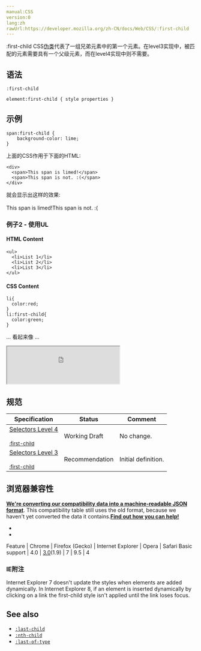 ```yaml
---
manual:CSS
version:0
lang:zh
rawUrl:https://developer.mozilla.org/zh-CN/docs/Web/CSS/:first-child
---
```






:first-child CSS[伪类](%29799 "Pseudo-classes")代表了一组兄弟元素中的第一个元素。在level3实现中，被匹配的元素需要具有一个父级元素，而在level4实现中则不需要。


## 语法<a name="Syntax"></a>

```
:first-child
```

```
element:first-child { style properties }
```

## 示例<a name="Examples"></a>

```
span:first-child {
    background-color: lime;
}
```


上面的CSS作用于下面的HTML:


```
<div>
  <span>This span is limed!</span>
  <span>This span is not. :(</span>
</div>
```


就会显示出这样的效果:<br></br>This span is limed!This span is not. :(






### 例子2 - 使用UL<a name="例子2_-_使用UL"></a>

#### HTML Content<a name="HTML_Content"></a>

```
<ul>
  <li>List 1</li>
  <li>List 2</li>
  <li>List 3</li>
</ul>
```

#### CSS Content<a name="CSS_Content"></a>

```
li{
  color:red;
}
li:first-child{
  color:green;
}
```


... 看起来像 ...



<iframe src='https://mdn.mozillademos.org/zh-CN/docs/Web/CSS/:first-child$samples/Example_2_-_Using_UL?revision=1229623' width='300' height='100'></iframe>


## 规范<a name="规范"></a>

Specification | Status | Comment 
 ---  |  ---  |  ---  | 
[Selectors Level 4<br></br><small>:first-child</small>](%29892 "") | Working Draft | No change. 
[Selectors Level 3<br></br><small>:first-child</small>](%29893 "") | Recommendation | Initial definition. 


## 浏览器兼容性<a name="浏览器兼容性"></a>


**[We&#39;re converting our compatibility data into a machine-readable JSON format](%3344 "")**. This compatibility table still uses the old format, because we haven&#39;t yet converted the data it contains.**[Find out how you can help!](%3392 "")**


* 
* 

Feature | Chrome | Firefox (Gecko) | Internet Explorer | Opera | Safari 
Basic support | 4.0 | [3.0](%10303 "Released on 2008-06-17.")(1.9) | 7 | 9.5 | 4 




### IE附注<a name="IE附注"></a>


Internet Explorer 7 doesn&#39;t update the styles when elements are added dynamically. In Internet Explorer 8, if an element is inserted dynamically by clicking on a link the first-child style isn&#39;t applied until the link loses focus.






## See also<a name="See_also"></a>

* [`:last-child`](%28023 ":last-child CSS 伪类 代表父元素的最后一个子元素。")
* [`:nth-child`](%28077 ":nth-child(an+b) 这个 CSS 伪类匹配文档树中在其之前具有 an+b-1 个兄弟节点的元素，其中 n 为正值或零值。简单点说就是，这个选择器匹配那些在同系列兄弟节点中的位置与模式 an+b 匹配的元素。")
* [`:last-of-type`](%28024 ":last-of-type CSS 伪类 表示了在（它父元素的）子元素列表中，最后一个给定类型的元素。当代码类似Parent tagName:last-of-type的作用区域包含父元素的所有子元素中的最后一个选定元素，也包括子元素的最后一个子元素并以此类推。")



